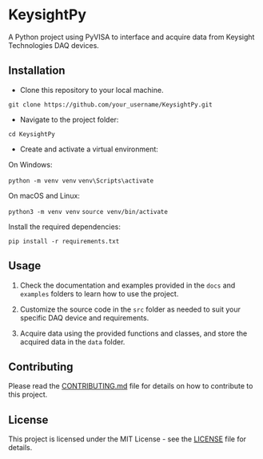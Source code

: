 # KeysightPy
A Python project using PyVISA to interface and acquire data from Keysight Technologies DAQ devices.

## Installation

- Clone this repository to your local machine.

`git clone https://github.com/your_username/KeysightPy.git`


- Navigate to the project folder:

`cd KeysightPy`


- Create and activate a virtual environment:

On Windows:

`python -m venv venv`
`venv\Scripts\activate`


On macOS and Linux:

`python3 -m venv venv`
`source venv/bin/activate`

Install the required dependencies:

`pip install -r requirements.txt`


## Usage

1. Check the documentation and examples provided in the `docs` and `examples` folders to learn how to use the project.

2. Customize the source code in the `src` folder as needed to suit your specific DAQ device and requirements.

3. Acquire data using the provided functions and classes, and store the acquired data in the `data` folder.

## Contributing

Please read the [CONTRIBUTING.md](CONTRIBUTING.md) file for details on how to contribute to this project.

## License

This project is licensed under the MIT License - see the [LICENSE](LICENSE) file for details.

